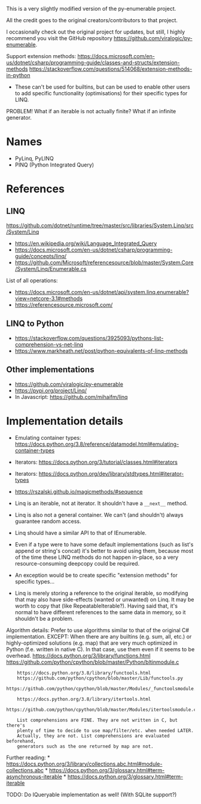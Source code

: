 This is a very slightly modified version of the py-enumerable project.

All the credit goes to the original creators/contributors to that project.

I occasionally check out the original project for updates, but still, I highly
recommend you visit the GitHub repository https://github.com/viralogic/py-enumerable.

Support extension methods:
https://docs.microsoft.com/en-us/dotnet/csharp/programming-guide/classes-and-structs/extension-methods
https://stackoverflow.com/questions/514068/extension-methods-in-python
* These can't be used for builtins, but can be used to enable other users to
  add specific functionality (optimisations) for their specific types for LINQ.

PROBLEM! What if an iterable is not actually finite? What if an infinite generator.

Names
=====

* PyLinq, PyLINQ
* PINQ (Python Integrated Query)

References
==========

LINQ
----

https://github.com/dotnet/runtime/tree/master/src/libraries/System.Linq/src/System/Linq

* https://en.wikipedia.org/wiki/Language_Integrated_Query
* https://docs.microsoft.com/en-us/dotnet/csharp/programming-guide/concepts/linq/
* https://github.com/Microsoft/referencesource/blob/master/System.Core/System/Linq/Enumerable.cs

List of all operations:
* https://docs.microsoft.com/en-us/dotnet/api/system.linq.enumerable?view=netcore-3.1#methods
* https://referencesource.microsoft.com/

LINQ to Python
--------------

* https://stackoverflow.com/questions/3925093/pythons-list-comprehension-vs-net-linq
* https://www.markheath.net/post/python-equivalents-of-linq-methods


Other implementations
---------------------

* https://github.com/viralogic/py-enumerable
* https://pypi.org/project/Linq/
* In Javascript: https://github.com/mihaifm/linq

Implementation details
======================

* Emulating container types: https://docs.python.org/3.8/reference/datamodel.html#emulating-container-types
* Iterators: https://docs.python.org/3/tutorial/classes.html#iterators
* Iterators: https://docs.python.org/dev/library/stdtypes.html#iterator-types
* https://rszalski.github.io/magicmethods/#sequence

* Linq is an iterable, not at iterator. It shouldn't have a `__next__` method.
* Linq is also not a general container. We can't (and shouldn't) always guarantee random access.
* Linq should have a similar API to that of IEnumerable.

* Even if a type were to have some default implementations (such as list's append or string's concat)
  it's better to avoid using them, because most of the time these LINQ methods do not happen in-place,
  so a very resource-consuming deepcopy could be required.
* An exception would be to create specific "extension methods" for specific types...

* Linq is merely storing a reference to the original iterable, so modifying that may also have side-effects
  (wanted or unwanted) on Linq. It may be worth to copy that (like RepeatableIterable?). Having said that,
  it's normal to have different references to the same data in memory, so it shouldn't be a problem.

Algorithm details:
    Prefer to use algorithms similar to that of the original C# implementation.
    EXCEPT:
        When there are any builtins (e.g. sum, all, etc.) or highly-optimized solutions (e.g. map)
        that are very much optimized in Python (f.e. written in native C).
        In that case, use them even if it seems to be overhead.
        https://docs.python.org/3/library/functions.html
        https://github.com/python/cpython/blob/master/Python/bltinmodule.c

        https://docs.python.org/3.8/library/functools.html
        https://github.com/python/cpython/blob/master/Lib/functools.py
        https://github.com/python/cpython/blob/master/Modules/_functoolsmodule.c

        https://docs.python.org/3.8/library/itertools.html
        https://github.com/python/cpython/blob/master/Modules/itertoolsmodule.c

        List comprehensions are FINE. They are not written in C, but there's
        plenty of time to decide to use map/filter/etc. when needed LATER.
        Actually, they are not. List comprehensions are evaluated beforehand,
        generators such as the one returned by map are not.

Further reading:
    * https://docs.python.org/3/library/collections.abc.html#module-collections.abc
    * https://docs.python.org/3/glossary.html#term-asynchronous-iterable
    * https://docs.python.org/3/glossary.html#term-iterable

TODO: Do IQueryable implementation as well! (With SQLite support?)